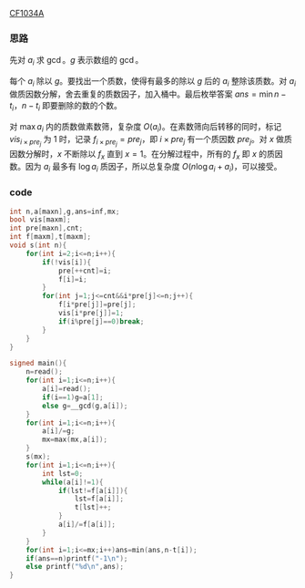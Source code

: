[CF1034A](https://www.luogu.com.cn/problem/CF1034A)

### 思路

先对 $a_i$ 求 $\operatorname{gcd}$。$g$ 表示数组的 $\operatorname{gcd}$。

每个 $a_i$ 除以 $g$。要找出一个质数，使得有最多的除以 $g$ 后的 $a_i$ 整除该质数。对 $a_i$ 做质因数分解，舍去重复的质数因子，加入桶中。最后枚举答案 $ans=\min {n-t_i}$，$n-t_i$ 即要删除的数的个数。

对 $\max a_i$ 内的质数做素数筛，复杂度 $O(a_i)$。在素数筛向后转移的同时，标记 $vis_{i\times pre_j}$ 为 $1$ 时，记录 $f_{i\times pre_j}=pre_j$，即 $i\times pre_j$ 有一个质因数 $pre_j$。对 $x$ 做质因数分解时，$x$ 不断除以 $f_x$ 直到 $x=1$。在分解过程中，所有的 $f_x$ 即 $x$ 的质因数。因为 $a_i$ 最多有 $\log a_i$ 质因子，所以总复杂度 $O(n\log a_i+a_i)$，可以接受。

### code

```cpp
int n,a[maxn],g,ans=inf,mx;
bool vis[maxm];
int pre[maxn],cnt;
int f[maxm],t[maxm];
void s(int n){
	for(int i=2;i<=n;i++){
		if(!vis[i]){
			pre[++cnt]=i;
			f[i]=i;
		}
		for(int j=1;j<=cnt&&i*pre[j]<=n;j++){
			f[i*pre[j]]=pre[j];
			vis[i*pre[j]]=1;
			if(i%pre[j]==0)break;
		}
	}
}

signed main(){
	n=read();
	for(int i=1;i<=n;i++){
		a[i]=read();
		if(i==1)g=a[1];
		else g=__gcd(g,a[i]);
	}
	for(int i=1;i<=n;i++){
		a[i]/=g;
		mx=max(mx,a[i]);
	}
	s(mx);
	for(int i=1;i<=n;i++){
		int lst=0;
		while(a[i]!=1){
			if(lst!=f[a[i]]){
				lst=f[a[i]];
				t[lst]++;
			}
			a[i]/=f[a[i]];
		}
	}
	for(int i=1;i<=mx;i++)ans=min(ans,n-t[i]);
	if(ans==n)printf("-1\n");
	else printf("%d\n",ans); 
}
```